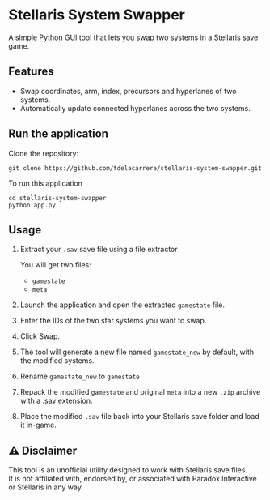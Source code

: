# Stellaris System Swapper

A simple Python GUI tool that lets you swap two systems in a Stellaris save game.

## Features

- Swap coordinates, arm, index, precursors and hyperlanes of two systems.
- Automatically update connected hyperlanes across the two systems.

## Run the application

Clone the repository:

    git clone https://github.com/tdelacarrera/stellaris-system-swapper.git
    
To run this application

    cd stellaris-system-swapper
    python app.py
    
## Usage

1. Extract your `.sav` save file using a file extractor
   
   You will get two files: 
   - `gamestate`  
   - `meta`

3. Launch the application and open the extracted `gamestate` file. 

4. Enter the IDs of the two star systems you want to swap.

5. Click Swap.

6. The tool will generate a new file named `gamestate_new` by default, with the modified systems.

7. Rename `gamestate_new` to `gamestate`

8. Repack the modified `gamestate` and original `meta` into a new `.zip` archive with a .sav extension.

9. Place the modified `.sav` file back into your Stellaris save folder and load it in-game.

## ⚠️ Disclaimer

This tool is an unofficial utility designed to work with Stellaris save files.  
It is not affiliated with, endorsed by, or associated with Paradox Interactive or Stellaris in any way.
